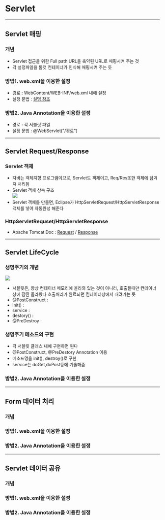 # Servlet
---
## Servlet 매핑
### 개념
- Servlet 접근을 위한 Full path URL을 축약된 URL로 매핑시켜 주는 것
- 각 설정파일을 톰캣 컨테이너가 인식해 매핑시켜 주는 듯
### 방법1. web.xml을 이용한 설정
- 경로 : WebContent/WEB-INF/web.xml 내에 설정
- 설정 문법 : [설명 참조](https://velog.io/@max9106/JSP-Servlet-Mapping-jpk573o5yw)

### 방법2. Java Annotation을 이용한 설정
- 경로 : 각 서블릿 파일
- 설정 문법 : @WebServlet("/경로")

---
## Servlet Request/Response
### Servlet 객체
- 자바는 객체지향 프로그램이므로, Servlet도 객체이고, Req/Res또한 객체에 담겨져 처리됨
- Servlet 객체 상속 구조  
![](https://t1.daumcdn.net/cfile/tistory/99DE7A425C35CB162B)  
- Servlet 객체를 만들면, Eclipse가 HttpServletRequest/HttpServletResponse 객체를 넣어 자동완성 해준다

### HttpServletRequset/HttpServletResponse
- Apache Tomcat Doc : [Request](https://tomcat.apache.org/tomcat-5.5-doc/servletapi/javax/servlet/http/HttpServletRequest.html) / [Response](https://tomcat.apache.org/tomcat-5.5-doc/servletapi/javax/servlet/http/HttpServletResponse.html)

---
## Servlet LifeCycle
### 생명주기의 개념
![](https://media.vlpt.us/post-images/max9106/1c184800-33d7-11ea-8437-b39361a076dc/-2020-01-11-3.29.03.png)  
- 서블릿은, 항상 컨테이너 메모리에 올라와 있는 것이 아니라, 호출될때만 컨테이너상에 잠깐 올라왔다 호출처리가 완료되면 컨테이너상에서 내려가는 듯
- @PostConstruct : 
- init() : 
- service : 
- destory() : 
- @PreDestroy : 

### 생명주기 메소드의 구현
- 각 서블릿 클래스 내에 구현하면 된다
- @PostConstruct, @PreDestory Annotation 이용
- 메소드명을 init(), destroy()로 구현
- service는 doGet,doPost등에 기술해줌

### 방법2. Java Annotation을 이용한 설정

---
## Form 데이터 처리
### 개념
### 방법1. web.xml을 이용한 설정
### 방법2. Java Annotation을 이용한 설정

---
## Servlet 데이터 공유
### 개념
### 방법1. web.xml을 이용한 설정
### 방법2. Java Annotation을 이용한 설정